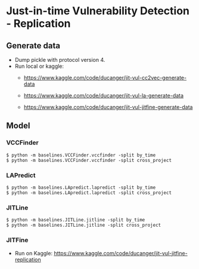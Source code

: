 # Just-in-time Vulnerability Detection - Replication
## Generate data
* Dump pickle with protocol version 4.
* Run local or kaggle:
  * https://www.kaggle.com/code/ducanger/jit-vul-cc2vec-generate-data

  * https://www.kaggle.com/code/ducanger/jit-vul-la-generate-data

  * https://www.kaggle.com/code/ducanger/jit-vul-jitfine-generate-data

## Model
### VCCFinder
    $ python -m baselines.VCCFinder.vccfinder -split by_time
    $ python -m baselines.VCCFinder.vccfinder -split cross_project

### LAPredict
    $ python -m baselines.LApredict.lapredict -split by_time
    $ python -m baselines.LApredict.lapredict -split cross_project

### JITLine
    $ python -m baselines.JITLine.jitline -split by_time
    $ python -m baselines.JITLine.jitline -split cross_project

### JITFine
* Run on Kaggle: https://www.kaggle.com/code/ducanger/jit-vul-jitfine-replication